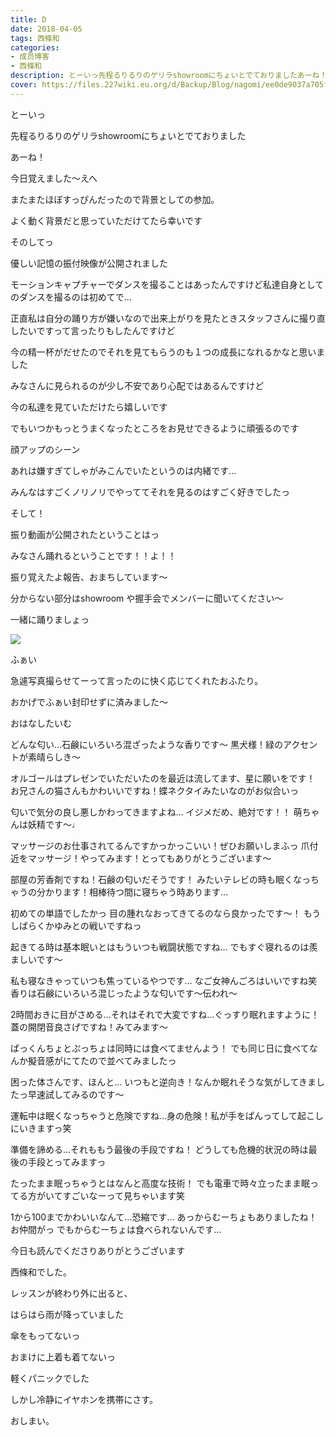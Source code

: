 ```yaml
---
title: D
date: 2018-04-05
tags: 西條和
categories: 
- 成员博客
- 西條和
description: とーいっ先程るりるりのゲリラshowroomにちょいとでておりましたあーね！今日覚えました〜えへまた...
cover: https://files.227wiki.eu.org/d/Backup/Blog/nagomi/ee0de9037a705fe238459416a0cfd.jpg 
---
```








とーいっ










先程るりるりのゲリラshowroomにちょいとでておりました












あーね！










今日覚えました〜えへ










またまたほぼすっぴんだったので背景としての参加。









よく動く背景だと思っていただけてたら幸いです








そのしてっ









優しい記憶の振付映像が公開されました







モーションキャプチャーでダンスを撮ることはあったんですけど私達自身としてのダンスを撮るのは初めてで…








正直私は自分の踊り方が嫌いなので出来上がりを見たときスタッフさんに撮り直したいですって言ったりもしたんですけど







今の精一杯がだせたのでそれを見てもらうのも１つの成長になれるかなと思いました









みなさんに見られるのが少し不安であり心配ではあるんですけど











今の私達を見ていただけたら嬉しいです









でもいつかもっとうまくなったところをお見せできるように頑張るのです








顔アップのシーン










あれは嫌すぎてしゃがみこんでいたというのは内緒です…









みんなはすごくノリノリでやっててそれを見るのはすごく好きでしたっ










そして！





振り動画が公開されたということはっ








みなさん踊れるということです！！よ！！









振り覚えたよ報告、おまちしています〜









分からない部分はshowroom や握手会でメンバーに聞いてください〜









一緒に踊りましょっ







![](https://files.227wiki.eu.org/d/Backup/Blog/nagomi/ee0de9037a705fe238459416a0cfd.jpg)





ふぁい







急遽写真撮らせてーって言ったのに快く応じてくれたおふたり。












おかげでふぁい封印せずに済みました〜












おはなしたいむ




どんな匂い…石鹸にいろいろ混ざったような香りです〜
黒犬様！緑のアクセントが素晴らしき〜





オルゴールはプレゼンでいただいたのを最近は流してます、星に願いをです！
お兄さんの猫さんもかわいいですね！蝶ネクタイみたいなのがお似合いっ






匂いで気分の良し悪しかわってきますよね…
イジメだめ、絶対です！！
萌ちゃんは妖精です〜♩






マッサージのお仕事されてるんですかっかっこいい！ぜひお願いしまふっ
爪付近をマッサージ！やってみます！とってもありがとうございます〜





部屋の芳香剤ですね！石鹸の匂いだそうです！
みたいテレビの時も眠くなっちゃうの分かります！相棒待つ間に寝ちゃう時あります…



初めての単語でしたかっ
目の腫れなおってきてるのなら良かったです〜！
もうしばらくかゆみとの戦いですねっ





起きてる時は基本眠いとはもういつも戦闘状態ですね…
でもすぐ寝れるのは羨ましいです〜





私も寝なきゃっていつも焦っているやつです…
なご女神んごろはいいですね笑
香りは石鹸にいろいろ混じったような匂いです〜伝われ〜





2時間おきに目がさめる…それはそれで大変ですね…ぐっすり眠れますように！
蓋の開閉音良さげですね！みてみます〜






ぱっくんちょとぷっちょは同時には食べてませんよう！
でも同じ日に食べてなんか擬音感がにてたので並べてみましたっ





困った体さんです、ほんと…
いつもと逆向き！なんか眠れそうな気がしてきましたっ早速試してみるのです〜





運転中は眠くなっちゃうと危険ですね…身の危険！私が手をぱんってして起こしにいきますっ笑




準備を諦める…それももう最後の手段ですね！
どうしても危機的状況の時は最後の手段とってみますっ




たったまま眠っちゃうとはなんと高度な技術！
でも電車で時々立ったまま眠ってる方がいてすごいなーって見ちゃいます笑






1から100までかわいいなんて…恐縮です…
あっからむーちょもありましたね！お仲間がっ
でもからむーちょは食べられないんです…



今日も読んでくださりありがとうございます








西條和でした。







レッスンが終わり外に出ると、







はらはら雨が降っていました







傘をもってないっ




おまけに上着も着てないっ







軽くパニックでした









しかし冷静にイヤホンを携帯にさす。












おしまい。


